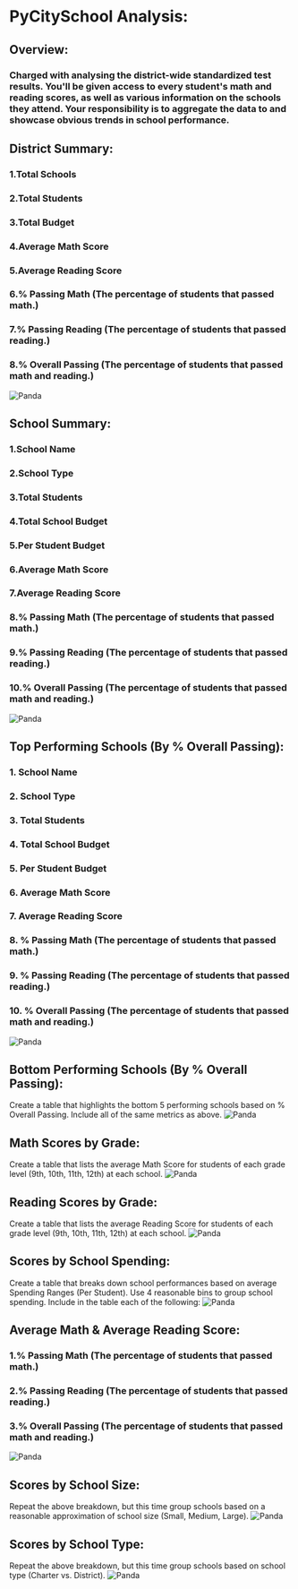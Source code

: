 # PyCitySchool Analysis:

## Overview:
### Charged with analysing the district-wide standardized test results. You'll be given access to every student's math and reading scores, as well as various information on the schools they attend. Your responsibility is to aggregate the data to and showcase obvious trends in school performance.

## District Summary:

### 1.Total Schools
### 2.Total Students
### 3.Total Budget
### 4.Average Math Score
### 5.Average Reading Score
### 6.% Passing Math (The percentage of students that passed math.)
### 7.% Passing Reading (The percentage of students that passed reading.)
### 8.% Overall Passing (The percentage of students that passed math and reading.)

![Panda](img/school1.PNG)

## School Summary:

### 1.School Name
### 2.School Type
### 3.Total Students
### 4.Total School Budget
### 5.Per Student Budget
### 6.Average Math Score
### 7.Average Reading Score
### 8.% Passing Math (The percentage of students that passed math.)
### 9.% Passing Reading (The percentage of students that passed reading.)
### 10.% Overall Passing (The percentage of students that passed math and reading.)

![Panda](img/school2.PNG)

## Top Performing Schools (By % Overall Passing):

### 1. School Name
### 2. School Type
### 3. Total Students
### 4. Total School Budget
### 5. Per Student Budget
### 6. Average Math Score
### 7. Average Reading Score
### 8. % Passing Math (The percentage of students that passed math.)
### 9. % Passing Reading (The percentage of students that passed reading.)
### 10. % Overall Passing (The percentage of students that passed math and reading.)

![Panda](img/school3.PNG)

## Bottom Performing Schools (By % Overall Passing):

Create a table that highlights the bottom 5 performing schools based on % Overall Passing. Include all of the same metrics as above.
![Panda](img/school4.PNG)


## Math Scores by Grade:

Create a table that lists the average Math Score for students of each grade level (9th, 10th, 11th, 12th) at each school.
![Panda](img/school5.PNG)


## Reading Scores by Grade:

Create a table that lists the average Reading Score for students of each grade level (9th, 10th, 11th, 12th) at each school.
![Panda](img/school6.PNG)


## Scores by School Spending:

Create a table that breaks down school performances based on average Spending Ranges (Per Student). Use 4 reasonable bins to group school spending. Include in the table each of the following:
![Panda](img/school7.PNG)

## Average Math & Average Reading Score:

### 1.% Passing Math (The percentage of students that passed math.)
### 2.% Passing Reading (The percentage of students that passed reading.)
### 3.% Overall Passing (The percentage of students that passed math and reading.)

![Panda](img/school8.PNG)

## Scores by School Size:

Repeat the above breakdown, but this time group schools based on a reasonable approximation of school size (Small, Medium, Large).
![Panda](img/school9.PNG)


## Scores by School Type:

Repeat the above breakdown, but this time group schools based on school type (Charter vs. District).
![Panda](img/school10.PNG)


